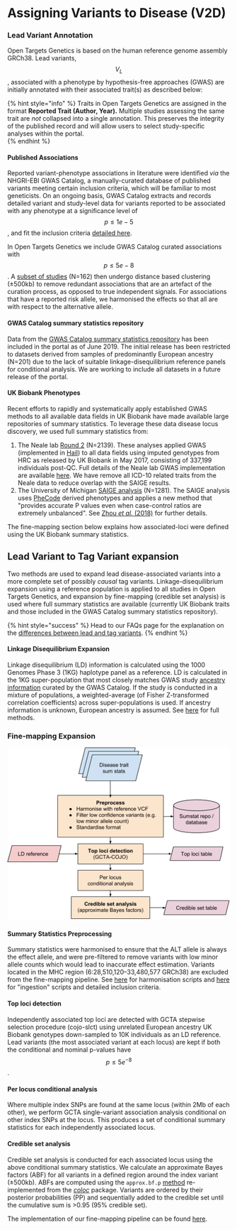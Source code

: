 # Assigning Variants to Disease \(V2D\)

### Lead Variant Annotation

Open Targets Genetics is based on the human reference genome assembly GRCh38. Lead variants, $$V_L$$, associated with a phenotype by hypothesis-free approaches \(GWAS\) are initially annotated with their associated trait\(s\) as described below:

{% hint style="info" %}
Traits in Open Targets Genetics are assigned in the format **Reported Trait \(Author, Year\).**  Multiple studies assessing the same trait are _not_ collapsed into a single annotation. This preserves the integrity of the published record and will allow users to select study-specific analyses within the portal.  
{% endhint %}

#### Published Associations

Reported variant-phenotype associations in literature were identified _via_ the NHGRI-EBI GWAS Catalog, a manually-curated database of published variants meeting certain inclusion criteria, which will be familiar to most geneticists. On an ongoing basis, GWAS Catalog extracts and records detailed variant and study-level data for variants reported to be associated with any phenotype at a significance level of $$p≤1e−5$$, and fit the inclusion criteria [detailed here](https://www.ebi.ac.uk/gwas/docs/methods/criteria).

In Open Targets Genetics we include GWAS Catalog curated associations with $$p≤5e−8$$. A [subset of studies](https://github.com/opentargets/genetics-v2d-data/blob/1fb2d604ad5c231bc912220237a2eede79fbcbba/logs/gwas-cat-assocs_clustering.log#L8) \(N=162\) then undergo distance based clustering \(±500kb\) to remove redundant associations that are an artefact of the curation process, as opposed to true independent signals. For associations that have a reported risk allele, we harmonised the effects so that all are with respect to the alternative allele.

#### GWAS Catalog summary statistics repository

Data from the [GWAS Catalog summary statistics repository](https://www.ebi.ac.uk/gwas/summary-statistics) has been included in the portal as of June 2019. The initial release has been restricted to datasets derived from samples of predominantly European ancestry \(N=201\) due to the lack of suitable linkage-disequilibrium reference panels for conditional analysis. We are working to include all datasets in a future release of the portal.

#### UK Biobank Phenotypes

Recent efforts to rapidly and systematically apply established GWAS methods to all available data fields in UK Biobank have made available large repositories of summary statistics. To leverage these data disease locus discovery, we used full summary statistics from:

1. The Neale lab [Round 2](http://www.nealelab.is/uk-biobank/) \(N=2139\). These analyses applied GWAS \(implemented in [Hail](https://hail.is/)\) to all data fields using imputed genotypes from HRC as released by UK Biobank in May 2017, consisting of 337,199 individuals post-QC. Full details of the Neale lab GWAS implementation are available [here](http://www.nealelab.is/blog/2017/9/11/details-and-considerations-of-the-uk-biobank-gwas). We have remove all ICD-10 related traits from the Neale data to reduce overlap with the SAIGE results.
2. The University of Michigan [SAIGE analysis](https://www.leelabsg.org/resources) \(N=1281\). The SAIGE analysis uses [PheCode](https://phewascatalog.org/phecodes) derived phenotypes and applies a new method that "provides accurate P values even when case-control ratios are extremely unbalanced". See [Zhou _et al._ \(2018\)](https://www.ncbi.nlm.nih.gov/pubmed/30104761) for further details.

The fine-mapping section below explains how associated-loci were defined using the UK Biobank summary statistics.

## Lead Variant to Tag Variant expansion

Two methods are used to expand lead disease-associated variants into a more complete set of possibly _causal_ tag variants. Linkage-disequilibrium expansion using a reference population is applied to all studies in Open Targets Genetics, and expansion by fine-mapping \(credible set analysis\) is used where full summary statistics are available \(currently UK Biobank traits and those included in the GWAS Catalog summary statistics repository\).

{% hint style="success" %}
Head to our FAQs page for the explanation on the [differences between lead and tag variants](https://genetics-docs.opentargets.org/faqs#what-is-the-difference-between-lead-variant-and-tag-variant).
{% endhint %}

#### Linkage Disequilibrium Expansion

Linkage disequilibrium \(LD\) information is calculated using the 1000 Genomes Phase 3 \(1KG\) haplotype panel as a reference. LD is calculated in the 1KG super-population that most closely matches GWAS study [ancestry information](https://www.ebi.ac.uk/gwas/ancestry) curated by the GWAS Catalog. If the study is conducted in a mixture of populations, a weighted-average \(of Fisher Z-transformed correlation coefficients\) across super-populations is used. If ancestry information is unknown, European ancestry is assumed. See [here](https://github.com/opentargets/v2d_data#ld-table-methods) for full methods.

### Fine-mapping Expansion

![Overview of the fine-mapping pipeline](../.gitbook/assets/finemapping_overview_figure.png)

#### **Summary Statistics Preprocessing**

Summary statistics were harmonised to ensure that the ALT allele is always the effect allele, and were pre-filtered to remove variants with low minor allele counts which would lead to inaccurate effect estimation. Variants located in the MHC region \(6:28,510,120–33,480,577 GRCh38\) are excluded from the fine-mapping pipeline. See [here](https://github.com/opentargets/sumstat_harmoniser) for harmonisation scripts and [here](https://github.com/opentargets/sumstat_data#requirements-when-adding-new-datasets) for "ingestion" scripts and detailed inclusion criteria.

#### **Top loci detection**

Independently associated top loci are detected with GCTA stepwise selection procedure \(cojo-slct\) using unrelated European ancestry UK Biobank genotypes down-sampled to 10K individuals as an LD reference. Lead variants \(the most associated variant at each locus\) are kept if both the conditional and nominal p-values have $$p≤5e^{-8}$$ . 

#### **Per locus conditional analysis**

Where multiple index SNPs are found at the same locus \(within 2Mb of each other\), we perform GCTA single-variant association analysis conditional on other index SNPs at the locus. This produces a set of conditional summary statistics for each independently associated locus.

#### **Credible set analysis**

Credible set analysis is conducted for each associated locus using the above conditional summary statistics. We calculate an approximate Bayes factors \(ABF\) for all variants in a defined region around the index variant \(±500kb\). ABFs are computed using the `approx.bf.p` [method](https://github.com/chr1swallace/coloc/blob/master/R/claudia.R#L67) re-implemented from the [_coloc_](https://journals.plos.org/plosgenetics/article?id=10.1371/journal.pgen.1004383) package. Variants are ordered by their posterior probabilities \(PP\) and sequentially added to the credible set until the cumulative sum is &gt;0.95 \(95% credible set\).

The implementation of our fine-mapping pipeline can be found [here](https://github.com/opentargets/finemapping).

